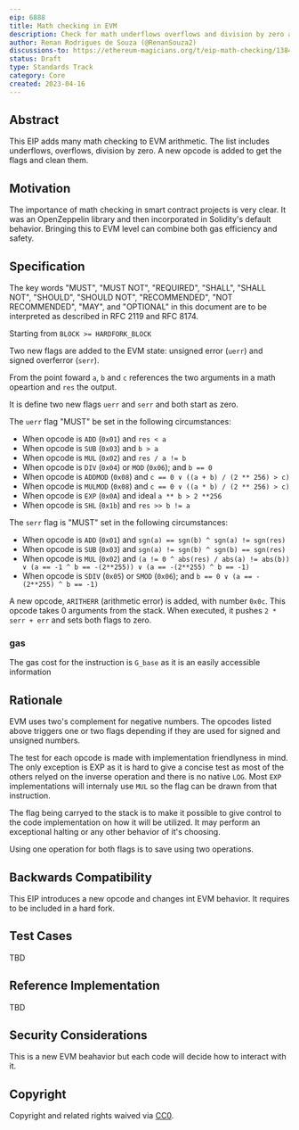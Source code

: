 ```yaml
---
eip: 6888
title: Math checking in EVM
description: Check for math underflows overflows and division by zero at EVM level
author: Renan Rodrigues de Souza (@RenanSouza2)
discussions-to: https://ethereum-magicians.org/t/eip-math-checking/13846
status: Draft
type: Standards Track
category: Core
created: 2023-04-16
---
```


## Abstract

This EIP adds many math checking to EVM arithmetic. The list includes underflows, overflows, division by zero. A new opcode is added to get the flags and clean them.

## Motivation

The importance of math checking in smart contract projects is very clear. It was an OpenZeppelin library and then incorporated in Solidity's default behavior. Bringing this to EVM level can combine both gas efficiency and safety.

## Specification

The key words "MUST", "MUST NOT", "REQUIRED", "SHALL", "SHALL NOT", "SHOULD", "SHOULD NOT", "RECOMMENDED", "NOT RECOMMENDED", "MAY", and "OPTIONAL" in this document are to be interpreted as described in RFC 2119 and RFC 8174.

Starting from `BLOCK >= HARDFORK_BLOCK`

Two new flags are added to the EVM state: unsigned error (`uerr`) and signed overferror (`serr`).

From the point foward `a`, `b` and `c` references the two arguments in a math opeartion and `res` the output.

It is define two new flags `uerr` and `serr` and both start as zero.

The `uerr` flag "MUST" be set in the following circumstances:

 - When opcode is `ADD` (`0x01`) and `res < a`
 - When opcode is `SUB` (`0x03`) and `b > a`
 - When opcode is `MUL` (`0x02`) and `res / a != b`
 - When opcode is `DIV` (`0x04`) or `MOD` (`0x06`); and `b == 0`
 - When opcode is `ADDMOD` (`0x08`) and `c == 0 ∨ ((a + b) / (2 ** 256) > c)`
 - When opcode is `MULMOD` (`0x08`) and `c == 0 ∨ ((a * b) / (2 ** 256) > c)`
 - When opcode is `EXP` (`0x0A`) and ideal `a ** b > 2 **256`
 - When opcode is `SHL` (`0x1b`) and `res >> b != a`

The `serr` flag is "MUST" set in the following circumstances:

 - When opcode is `ADD` (`0x01`) and `sgn(a) == sgn(b) ^ sgn(a) != sgn(res)` 
 - When opcode is `SUB` (`0x03`) and `sgn(a) != sgn(b) ^ sgn(b) == sgn(res)`
 - When opcode is `MUL` (`0x02`) and `(a != 0 ^ abs(res) / abs(a) != abs(b)) ∨ (a == -1 ^ b == -(2**255)) ∨ (a == -(2**255) ^ b == -1)`
 - When opcode is `SDIV` (`0x05`)  or `SMOD` (`0x06`); and `b == 0 ∨ (a == -(2**255) ^ b == -1)`

A new opcode, `ARITHERR` (arithmetic error) is added, with number `0x0c`. This opcode takes 0 arguments from the stack. When executed, it pushes `2 * serr + err` and sets both flags to zero.

### gas

The gas cost for the instruction is `G_base` as it is an easily accessible information

## Rationale

EVM uses two's complement for negative numbers. The opcodes listed above triggers one or two flags depending if they are used for signed and unsigned numbers.

The test for each opcode is made with implementation friendlyness in mind. The only exception is EXP as it is hard to give a concise test as most of the others relyed on the inverse operation and there is no native `LOG`. Most `EXP` implementations will internaly use `MUL` so the flag can be drawn from that instruction.

The flag being carryed to the stack is to make it possible to give control to the code implementation on how it will be utilized. It may perform an exceptional halting or any other behavior of it's choosing.

Using one operation for both flags is to save using two operations.

## Backwards Compatibility

This EIP introduces a new opcode and changes int EVM behavior. It requires to be included in a hard fork.

## Test Cases

TBD

## Reference Implementation

TBD

## Security Considerations

This is a new EVM beahavior but each code will decide how to interact with it.

## Copyright

Copyright and related rights waived via [CC0](../LICENSE.md).
